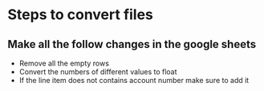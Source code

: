 <h1>Steps to convert files </h1>
<h2>Make all the follow changes in the google sheets</h2>
<ul>
  <li>Remove all the empty rows</li>
  <li>Convert the numbers of different values to float </li>
  <li>If the line item does not contains account number make sure to add it </li>
</ul>
